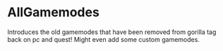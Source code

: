 # AllGamemodes

Introduces the old gamemodes that have been removed from gorilla tag back on pc and quest!
Might even add some custom gamemodes.

